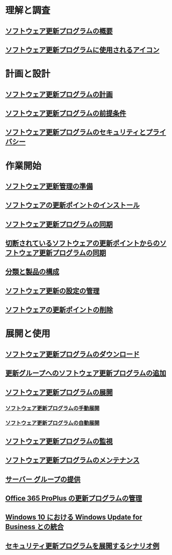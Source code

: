 # 理解と調査
## [ソフトウェア更新プログラムの概要](understand/software-updates-introduction.md)
## [ソフトウェア更新プログラムに使用されるアイコン](understand/software-updates-icons.md)

# 計画と設計
## [ソフトウェア更新プログラムの計画](plan-design/plan-for-software-updates.md)
## [ソフトウェア更新プログラムの前提条件](plan-design/prerequisites-for-software-updates.md)
## [ソフトウェア更新プログラムのセキュリティとプライバシー](plan-design/security-and-privacy-for-software-updates.md)

# 作業開始
## [ソフトウェア更新管理の準備](get-started/prepare-for-software-updates-management.md)
## [ソフトウェアの更新ポイントのインストール](get-started/install-a-software-update-point.md)
## [ソフトウェア更新プログラムの同期](get-started/synchronize-software-updates.md)
## [切断されているソフトウェアの更新ポイントからのソフトウェア更新プログラムの同期](get-started/synchronize-software-updates-disconnected.md)
## [分類と製品の構成](get-started/configure-classifications-and-products.md)
## [ソフトウェア更新の設定の管理](get-started/manage-settings-for-software-updates.md)
## [ソフトウェアの更新ポイントの削除](get-started/remove-a-software-update-point.md)

# 展開と使用
## [ソフトウェア更新プログラムのダウンロード](deploy-use/download-software-updates.md)

## [更新グループへのソフトウェア更新プログラムの追加](deploy-use/add-software-updates-to-an-update-group.md)
## [ソフトウェア更新プログラムの展開](deploy-use/deploy-software-updates.md)
### [ソフトウェア更新プログラムの手動展開](deploy-use/manually-deploy-software-updates.md)
### [ソフトウェア更新プログラムの自動展開](deploy-use/automatically-deploy-software-updates.md)

## [ソフトウェア更新プログラムの監視](deploy-use/monitor-software-updates.md)
## [ソフトウェア更新プログラムのメンテナンス](deploy-use/software-updates-maintenance.md)
## [サーバー グループの提供](deploy-use/service-a-server-group.md)
## [Office 365 ProPlus の更新プログラムの管理](deploy-use/manage-office-365-proplus-updates.md)
## [Windows 10 における Windows Update for Business との統合](deploy-use/integrate-windows-update-for-business-windows-10.md)
## [セキュリティ更新プログラムを展開するシナリオ例](deploy-use/example-scenario-deploy-monitor-monthly-security-updates.md)


<!--HONumber=Dec16_HO3-->


